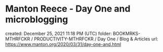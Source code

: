 # Manton Reece - Day One and microblogging

created: December 25, 2021 11:18 PM (UTC)
folder: BOOKMRKS-MTHRFCKR / PRODUCTIVITY-MTHRFCKR / Day One / Blog & Articles
url: https://www.manton.org/2020/03/31/day-one-and.html